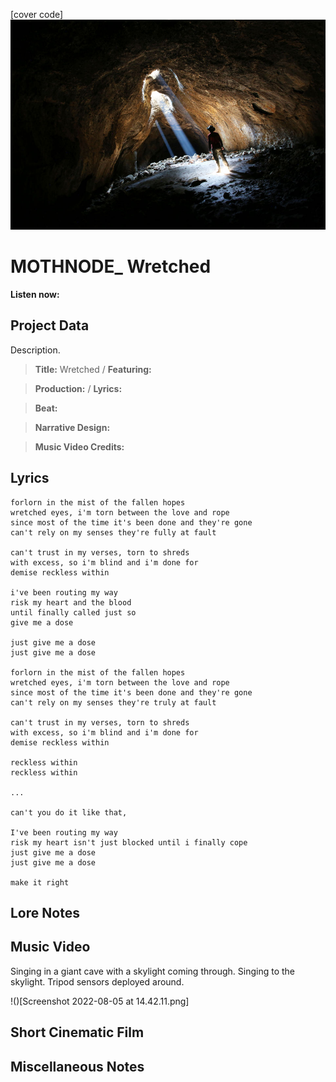 [cover code] ![](f79_spskylightcave.jpeg)

# MOTHNODE_ Wretched

**Listen now:** 

## Project Data

Description.

> **Title:** Wretched  / **Featuring:** 

> **Production:**  / **Lyrics:** 

> **Beat:**

> **Narrative Design:**

> **Music Video Credits:**


## Lyrics

```
forlorn in the mist of the fallen hopes
wretched eyes, i'm torn between the love and rope
since most of the time it's been done and they're gone
can't rely on my senses they're fully at fault

can't trust in my verses, torn to shreds
with excess, so i'm blind and i'm done for
demise reckless within

i've been routing my way
risk my heart and the blood 
until finally called just so 
give me a dose

just give me a dose
just give me a dose

forlorn in the mist of the fallen hopes
wretched eyes, i'm torn between the love and rope
since most of the time it's been done and they're gone
can't rely on my senses they're truly at fault

can't trust in my verses, torn to shreds
with excess, so i'm blind and i'm done for
demise reckless within

reckless within
reckless within

...

can't you do it like that, 

I've been routing my way
risk my heart isn't just blocked until i finally cope
just give me a dose
just give me a dose

make it right  

```

## Lore Notes

## Music Video

Singing in a giant cave with a skylight coming through. Singing to the skylight. Tripod sensors deployed around.

!()[Screenshot 2022-08-05 at 14.42.11.png]

## Short Cinematic Film

## Miscellaneous Notes
